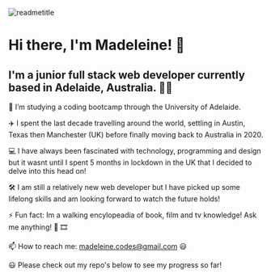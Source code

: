 ![readmetitle](https://user-images.githubusercontent.com/89570017/148892788-12828d75-446a-4f4e-8df4-e77216481e1c.png)

# Hi there, I'm Madeleine! 👋

## I'm a junior full stack web developer currently based in Adelaide, Australia. 👩‍💻


🌱 I’m studying a coding bootcamp through the University of Adelaide.

✈️ I spent the last decade travelling around the world, settling in Austin, Texas then Manchester (UK) before finally moving back to Australia in 2020.

 💻 I have always been fascinated with technology, programming and design but it wasnt until I spent 5 months in lockdown in the UK that I decided to delve into this head on!
 
🛠️ I am still a relatively new web developer but I have picked up some lifelong skills and am looking forward to watch the future holds!

⚡ Fun fact: Im a walking encylopeadia of book, film and tv knowledge! Ask me anything! 📖 🎞️

📫 How to reach me: madeleine.codes@gmail.com 😃 

😃 Please check out my repo's below to see my progress so far!


